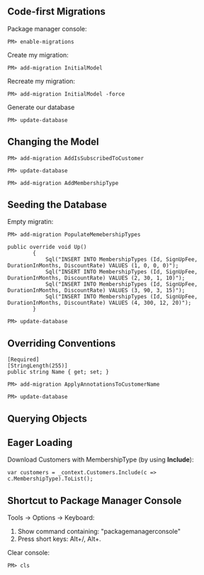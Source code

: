 ﻿## Code-first Migrations

Package manager console:
```
PM> enable-migrations
```
Create my migration:
```
PM> add-migration InitialModel
```
Recreate my migration:
```
PM> add-migration InitialModel -force
```
Generate our database
```
PM> update-database
```

## Changing the Model

```
PM> add-migration AddIsSubscribedToCustomer
```

```
PM> update-database
```

```
PM> add-migration AddMembershipType
```

## Seeding the Database
Empty migratin:
```
PM> add-migration PopulateMemebershipTypes
```

```
public override void Up()
        {
            Sql("INSERT INTO MembershipTypes (Id, SignUpFee, DurationInMonths, DiscountRate) VALUES (1, 0, 0, 0)");
            Sql("INSERT INTO MembershipTypes (Id, SignUpFee, DurationInMonths, DiscountRate) VALUES (2, 30, 1, 10)");
            Sql("INSERT INTO MembershipTypes (Id, SignUpFee, DurationInMonths, DiscountRate) VALUES (3, 90, 3, 15)");
            Sql("INSERT INTO MembershipTypes (Id, SignUpFee, DurationInMonths, DiscountRate) VALUES (4, 300, 12, 20)");
        }
```

```
PM> update-database
```

## Overriding Conventions

```
[Required]
[StringLength(255)]
public string Name { get; set; }
```

```
PM> add-migration ApplyAnnotationsToCustomerName
```

```
PM> update-database
```

## Querying Objects

## Eager Loading

Download Customers with MembershipType (by using **Include**):

```
var customers = _context.Customers.Include(c => c.MembershipType).ToList();
```

## Shortcut to Package Manager Console

Tools -> Options -> Keyboard: 
1. Show command containing: "packagemanagerconsole"
2. Press short keys: Alt+/, Alt+.

Clear console:
```
PM> cls
```
